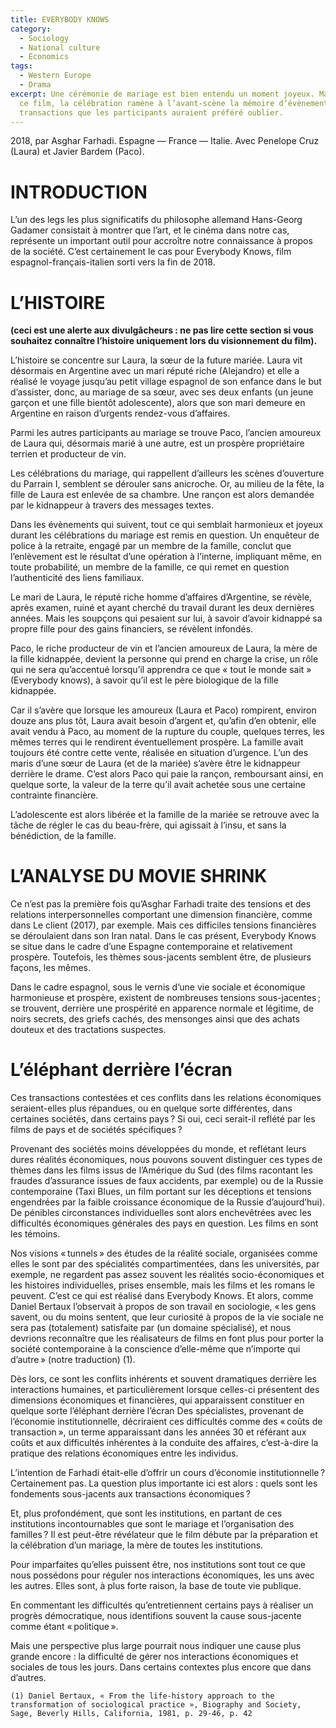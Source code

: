 ```yaml
---
title: EVERYBODY KNOWS
category:
  - Sociology
  - National culture
  - Economics
tags:
  - Western Europe
  - Drama
excerpt: Une cérémonie de mariage est bien entendu un moment joyeux. Mais, dans
  ce film, la célébration ramène à l’avant-scène la mémoire d’évènements et de
  transactions que les participants auraient préféré oublier.
---
```

2018, par Asghar Farhadi. Espagne — France — Italie. Avec Penelope Cruz (Laura) et Javier Bardem (Paco).

# INTRODUCTION

L’un des legs les plus significatifs du philosophe allemand Hans-Georg Gadamer consistait à montrer que l’art, et le cinéma dans notre cas, représente un important outil pour accroître notre connaissance à propos de la société. C’est certainement le cas pour Everybody Knows, film espagnol-français-italien sorti vers la fin de 2018.

# L’HISTOIRE

**(ceci est une alerte aux divulgâcheurs : ne pas lire cette section si vous souhaitez connaître l’histoire uniquement lors du visionnement du film).**

L’histoire se concentre sur Laura, la sœur de la future mariée. Laura vit désormais en Argentine avec un mari réputé riche (Alejandro) et elle a réalisé le voyage jusqu’au petit village espagnol de son enfance dans le but d’assister, donc, au mariage de sa sœur, avec ses deux enfants (un jeune garçon et une fille bientôt adolescente), alors que son mari demeure en Argentine en raison d’urgents rendez-vous d’affaires. 

Parmi les autres participants au mariage se trouve Paco, l’ancien amoureux de Laura qui, désormais marié à une autre, est un prospère propriétaire terrien et producteur de vin.

Les célébrations du mariage, qui rappellent d’ailleurs les scènes d’ouverture du Parrain I, semblent se dérouler sans anicroche. Or, au milieu de la fête, la fille de Laura est enlevée de sa chambre. Une rançon est alors demandée par le kidnappeur à travers des messages textes.

Dans les évènements qui suivent, tout ce qui semblait harmonieux et joyeux durant  les célébrations du mariage est remis en question. Un enquêteur de police à la retraite, engagé par un membre de la famille, conclut que l’enlèvement est le résultat d’une opération à l’interne, impliquant même, en toute probabilité, un membre de la famille, ce qui remet en question l’authenticité des liens familiaux.

Le mari de Laura, le réputé riche homme d’affaires d’Argentine, se révèle, après examen, ruiné et ayant cherché du travail durant les deux dernières années. Mais les soupçons qui pesaient sur lui, à savoir d’avoir kidnappé sa propre fille pour des gains financiers, se révèlent infondés.

Paco, le riche producteur de vin et l’ancien amoureux de Laura, la mère de la fille kidnappée, devient la personne qui prend en charge la crise, un rôle qui ne sera qu’accentué lorsqu’il apprendra ce que « tout le monde sait » (Everybody knows), à savoir qu’il est le père biologique de la fille kidnappée.

Car il s’avère que lorsque les amoureux (Laura et Paco) rompirent, environ douze ans plus tôt, Laura avait besoin d’argent et, qu’afin d’en obtenir, elle avait vendu à Paco, au moment de la rupture du couple, quelques terres, les mêmes terres qui le rendirent éventuellement prospère. La famille avait toujours été contre cette vente, réalisée en situation d’urgence.
 L’un des maris d’une sœur de Laura (et de la mariée) s’avère être le kidnappeur derrière le drame. C’est alors Paco qui paie la rançon, remboursant ainsi, en quelque sorte, la valeur de la terre qu’il avait achetée sous une certaine contrainte financière. 

L’adolescente est alors libérée et la famille de la mariée se retrouve avec la tâche de régler le cas du beau-frère, qui agissait à l’insu, et sans la bénédiction, de la famille. 

# L’ANALYSE DU MOVIE SHRINK

Ce n’est pas la première fois qu’Asghar Farhadi traite des tensions et des relations interpersonnelles comportant une dimension financière, comme dans Le client (2017), par exemple. Mais ces difficiles tensions financières se déroulaient dans son Iran natal. Dans le cas présent, Everybody Knows se situe dans le cadre d’une Espagne contemporaine et relativement prospère. Toutefois, les thèmes sous-jacents semblent être, de plusieurs façons, les mêmes. 

Dans le cadre espagnol, sous le vernis d’une  vie sociale et économique harmonieuse et prospère, existent de nombreuses tensions sous-jacentes ; se trouvent, derrière une prospérité en apparence normale et légitime, de noirs secrets, des griefs cachés, des mensonges ainsi que des achats douteux et des tractations suspectes.

# L’éléphant derrière l’écran

Ces transactions contestées et ces conflits dans les relations économiques seraient-elles plus répandues, ou en quelque sorte différentes, dans certaines sociétés, dans certains pays ?  Si oui, ceci serait-il reflété par les films de pays et de sociétés spécifiques ?

Provenant des sociétés moins développées du monde, et reflétant leurs dures réalités économiques, nous pouvons souvent distinguer ces types de thèmes dans les films issus de l’Amérique du Sud (des films racontant les fraudes d’assurance issues de faux accidents, par exemple) ou de la Russie contemporaine (Taxi Blues, un film portant sur les déceptions et tensions engendrées par la faible croissance économique de la Russie d’aujourd’hui). De pénibles circonstances individuelles sont alors enchevêtrées avec les difficultés économiques générales des pays en question. Les films en sont les témoins.  

Nos visions « tunnels » des études de la réalité sociale, organisées comme elles le sont par des spécialités compartimentées, dans les universités, par exemple, ne regardent pas assez souvent les réalités socio-économiques et les histoires individuelles, prises ensemble, mais les films et les romans le peuvent. C’est ce qui est réalisé dans Everybody Knows. Et alors, comme Daniel Bertaux l’observait à propos de son travail en sociologie, « les gens savent, ou du moins sentent, que leur curiosité à propos de la vie sociale ne sera pas (totalement) satisfaite par (un domaine spécialisé), et nous devrions reconnaître que les réalisateurs de films en font plus pour porter la société contemporaine à la conscience d’elle-même que n’importe qui d’autre » (notre traduction) (1).

Dès lors, ce sont les conflits inhérents et souvent dramatiques derrière les interactions humaines, et particulièrement lorsque celles-ci présentent des dimensions économiques et financières, qui apparaissent constituer en quelque sorte l’éléphant derrière l’écran  Des spécialistes, provenant de l’économie institutionnelle, décriraient ces difficultés comme des « coûts de transaction », un terme apparaissant dans les années 30 et référant aux coûts et aux difficultés inhérentes à la conduite des affaires, c’est-à-dire la pratique des relations économiques entre les individus.

L’intention de Farhadi était-elle d’offrir un cours d’économie institutionnelle ? Certainement pas. La question plus importante ici est alors : quels sont les fondements sous-jacents aux transactions économiques ?

Et, plus profondément, que sont les institutions, en partant de ces institutions incontournables que sont le mariage et l’organisation des familles ? Il est peut-être révélateur que le film débute par la préparation et la célébration d’un mariage, la mère de toutes les institutions.

Pour imparfaites qu’elles puissent être, nos institutions sont tout ce que nous possédons pour réguler nos interactions économiques, les uns avec les autres. Elles sont, à plus forte raison, la base de toute vie publique.

En commentant les difficultés qu’entretiennent certains pays à réaliser un progrès démocratique, nous identifions souvent la cause sous-jacente comme étant « politique ».

Mais une perspective plus large pourrait nous indiquer une cause plus grande encore : la difficulté de gérer nos interactions économiques et sociales de tous les jours. Dans certains contextes plus encore que dans d’autres. 

    (1) Daniel Bertaux, « From the life-history approach to the transformation of sociological practice », Biography and Society, Sage, Beverly Hills, California, 1981, p. 29-46, p. 42